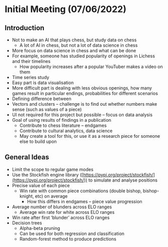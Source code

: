 # Initial Meeting (07/06/2022)

## Introduction
-   Not to make an AI that plays chess, but study data on chess
	-   A lot of AI in chess, but not a lot of data science in chess
-   More focus on data science in chess and what can be done
-   For example, someone has studied popularity of openings in Lichess and their timelines
	-   How popularity increases after a popular YouTuber makes a video on them
-   Time series study
-   Easy part is data visualisation
-   More difficult part is dealing with less obvious openings, how many games result in particular endings, probabilities for different scenarios
-   Defining difference between
-   Vectors and clusters – challenge is to find out whether numbers make sense (such as values of a piece)
-   UI not required for this project but possible – focus on data analysis
-   Goal of using results of findings in a publication
	-   Contribute to chess literature – endgames
	-   Contribute to cultural analytics, data science
	-   May create a tool for this, or use it as a research piece for someone else to build upon

## General Ideas
-   Limit the scope to regular game modes
-   Use the Stockfish engine library ([https://pypi.org/project/stockfish/](https://pypi.org/project/stockfish/)) to simulate and analyse positions
-   Precise value of each piece
	-   Win rate with common piece combinations (double bishop, bishop-knight, etc) on average
		-   How this differs in endgames – piece value progression
-   Average number of blunders across ELO ranges
	-   Average win rate for white across ELO ranges
-   Win rate after first ‘blunder’ across ELO ranges
-   Decision trees
	-   Alpha-beta pruning
	-   Can be used for both regression and classification
	-   Random-forest method to produce predictions